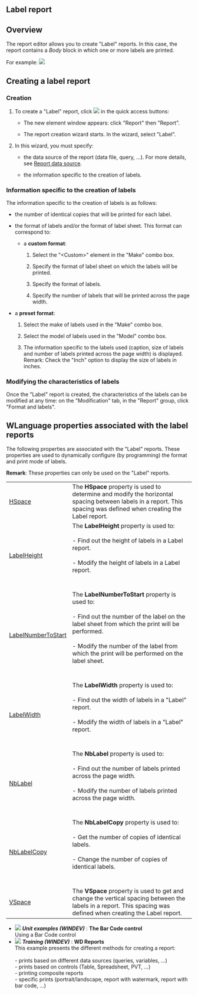 


## Label report
			



<a name="NOTE1"></a>
<a name="NOTE1_1"></a>


## Overview
<a name="overview_ELTTEXTE000152"></a>
The report editor allows you to create "Label" reports. In this case, the report contains a *Body* block in which one or more labels are printed.

For example:
![](https://doc.pcsoft.fr/en-US/images/image.awp?langid=3&name=EtatEtiquette3.gif&type=thumb)




<a name="NOTE2"></a>
<a name="NOTE2_1"></a>


## Creating a label report
<a name="creating_label_report_ELTTEXTE000176"></a>


### Creation
<a name="creation_ELTPARAGRAPHE000036"></a>

1. To create a "Label" report, click ![](https://doc.pcsoft.fr/en-US/images/image.awp?langid=3&name=ico_nouveau.gif)
 in the quick access buttons: 

	- The new element window appears: click "Report" then "Report".

	- The report creation wizard starts. In the wizard, select "Label".




2. In this wizard, you must specify:

	- the data source of the report (data file, query, ...). For more details, see [Report data source](../WDChamp/1011055.md).

	- the information specific to the creation of labels.






<a name="NOTE2_2"></a>


### Information specific to the creation of labels
<a name="information_specific_the_creation_labels_ELTPARAGRAPHE000055"></a>

The information specific to the creation of labels is as follows:

- the number of identical copies that will be printed for each label.

- the format of labels and/or the format of label sheet. This format can correspond to:

	- a **custom format**:

		1. Select the "&lt;Custom&gt;" element in the "Make" combo box.

		2. Specify the format of label sheet on which the labels will be printed.

		3. Specify the format of labels.

		4. Specify the number of labels that will be printed across the page width.




- a **preset format**:

	1. Select the make of labels used in the "Make" combo box.

	2. Select the model of labels used in the "Model" combo box.

	3. The information specific to the labels used (caption, size of labels and number of labels printed across the page width) is displayed. 
						Remark: Check the "Inch" option to display the size of labels in inches.



<a name="NOTE2_3"></a>


### Modifying the characteristics of labels
<a name="modifying_the_characteristics_labels_ELTPARAGRAPHE000079"></a>

Once the "Label" report is created, the characteristics of the labels can be modified at any time: on the "Modification" tab, in the "Report" group, click "Format and labels".

<a name="NOTE3"></a>
<a name="NOTE3_1"></a>


## WLanguage properties associated with the label reports
<a name="wlanguage_properties_associated_with_the_label_reports_ELTTEXTE000212"></a>
The following properties are associated with the "Label" reports. These properties are used to dynamically configure (by programming) the format and print mode of labels.

**Remark**: These properties can only be used on the "Label" reports.



|   |   |
| --- | --- |
| [HSpace](../Proprietes/2511067.md) | The **HSpace** property is used to determine and modify the horizontal spacing between labels in a report. This spacing was defined when creating the Label report. |
| [LabelHeight](../Proprietes/2511069.md) | The **LabelHeight** property is used to:<br><br>- Find out the height of labels in a Label report.<br><br>- Modify the height of labels in a Label report.<br><br><br> |
| [LabelNumberToStart](../Proprietes/2511032.md) | The **LabelNumberToStart** property is used to:<br><br>- Find out the number of the label on the label sheet from which the print will be performed.<br><br>- Modify the number of the label from which the print will be performed on the label sheet.<br><br><br> |
| [LabelWidth](../Proprietes/2511055.md) | The **LabelWidth** property is used to:<br><br>- Find out the width of labels in a "Label" report.<br><br>- Modify the width of labels in a "Label" report.<br><br><br> |
| [NbLabel](../Proprietes/2511050.md) | The **NbLabel** property is used to:<br><br>- Find out the number of labels printed across the page width.<br><br>- Modify the number of labels printed across the page width.<br><br><br> |
| [NbLabelCopy](../Proprietes/2511059.md) | The **NbLabelCopy** property is used to:<br><br>- Get the number of copies of identical labels.<br><br>- Change the number of copies of identical labels.<br><br><br> |
| [VSpace](../Proprietes/2511065.md) | The **VSpace** property is used to get and change the vertical spacing between the labels in a report. This spacing was defined when creating the Label report. |






- ![](https://doc.pcsoft.fr/en-US/images/image.awp?langid=3&name=TheBarCodecontrol.gif) ***Unit examples (WINDEV)*** : **The Bar Code control** <br>Using a Bar Code control
- ![](https://doc.pcsoft.fr/en-US/images/image.awp?langid=3&name=WDReports.gif) ***Training (WINDEV)*** : **WD Reports** <br>This example presents the different methods for creating a report:<br><br>- prints based on different data sources (queries, variables, ...)<br>- prints based on controls (Table, Spreadsheet, PVT, ...)<br>- printing composite reports<br>- specific prints (portrait/landscape, report with watermark, report with bar code, ...)


